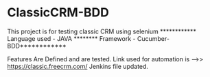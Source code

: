 # ClassicCRM-BDD
This project is for testing classic CRM using selenium ************ Language used - JAVA ******** Framework - Cucumber-BDD************

Features Are Defined and are tested. 
Link used for automation is  -->> https://classic.freecrm.com/
Jenkins file updated.
